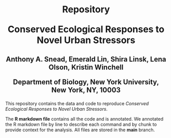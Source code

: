 # <p align="center"> Repository <p> <p align="center"> Conserved Ecological Responses to Novel Urban Stressors <p>
## <p align="center">Anthony A. Snead, Emerald Lin, Shira Linsk, Lena Olson, Kristin Winchell<p> <p align="center">Department of Biology, New York University, New York, NY, 10003</p>
This repository contains the data and code to reproduce _Conserved Ecological Responses to Novel Urban Stressors_. 

The **R markdown file** contains all the code and is annotated. We annotated the R markdown file by line to describe each command and by chunk to provide context for the analysis. All files are stored in the **main** branch. 
